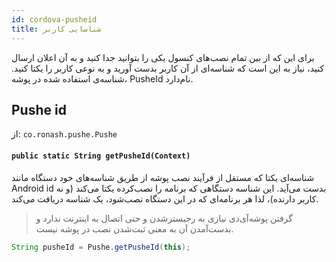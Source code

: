 ```yaml
---
id: cordova-pusheid
title: شناسایی کاربر
---
```


برای این که از بین تمام نصب‌های کنسول یکی را بتوانید جدا کنید و به آن اعلان ارسال کنید، نیاز به این است که شناسه‌ای از آن کاربر بدست آورید و به‌ نوعی کاربر را یکتا کنید. شناسه‌ی استفاده شده در پوشه، PusheId نام‌دارد.

## Pushe id
از: `co.ronash.pushe.Pushe`

<div dir='ltr'>

#### `public static String getPusheId(Context)`

</div>

شناسه‌ای یکتا که مستقل از فرآیند نصب پوشه از طریق شناسه‌های خود دستگاه مانند Android id بدست می‌آید.
این شناسه دستگاهی که برنامه را نصب‌کرده یکتا می‌کند (و نه کاربر دارنده)، لذا هر برنامه‌ای که در این دستگاه نصب‌شود، یک شناسه دریافت می‌کند.



> گرفتن پوشه‌آی‌دی نیازی به رجیسترشدن و حتی اتصال به اینترنت ندارد و بدست‌آمدن آن به معنی ثبت‌شدن نصب در پوشه نیست.

```java
String pusheId = Pushe.getPusheId(this);
```